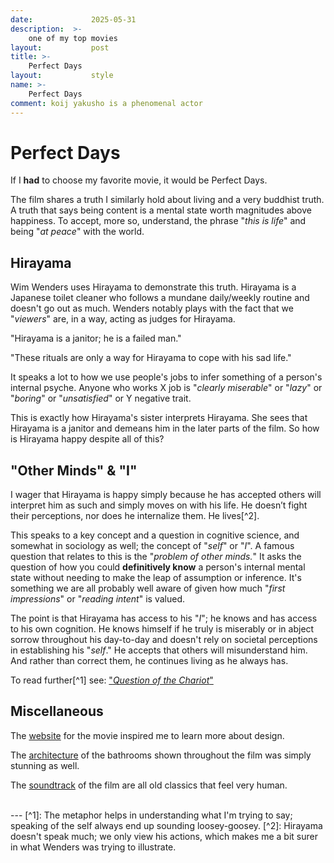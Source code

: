 ```yaml
---
date:             2025-05-31
description:  >-
    one of my top movies
layout:           post
title: >-
    Perfect Days    
layout:           style
name: >-
    Perfect Days
comment: koij yakusho is a phenomenal actor
---
```


# Perfect Days

If I **had** to choose my favorite movie, it would be Perfect Days.

The film shares a truth I similarly hold about living and a very buddhist truth. A truth that says being content is a mental state worth magnitudes above happiness. To accept, more so, understand, the phrase "*this is life*" and being "*at peace*" with the world.

## Hirayama

Wim Wenders uses Hirayama to demonstrate this truth. Hirayama is a Japanese toilet cleaner who follows a mundane daily/weekly routine and doesn't go out as much. Wenders notably plays with the fact that we "*viewers*" are, in a way, acting as judges for Hirayama.

"Hirayama is a janitor; he is a failed man."

"These rituals are only a way for Hirayama to cope with his sad life."

It speaks a lot to how we use people's jobs to infer something of a person's internal psyche. Anyone who works X job is "*clearly miserable*" or "*lazy*" or "*boring*" or "*unsatisfied*" or Y negative trait. 

This is exactly how Hirayama's sister interprets Hirayama. She sees that Hirayama is a janitor and demeans him in the later parts of the film. So how is Hirayama happy despite all of this?

## "Other Minds" & "I"

I wager that Hirayama is happy simply because he has accepted others will interpret him as such and simply moves on with his life. He doesn’t fight their perceptions, nor does he internalize them. He lives[^2]. 

This speaks to a key concept and a question in cognitive science, and somewhat in sociology as well; the concept of "*self*" or "*I*". A famous question that relates to this is the "*problem of other minds.*" It asks the question of how you could **definitively know** a person's internal mental state without needing to make the leap of assumption or inference. It's something we are all probably well aware of given how much "*first impressions*" or "*reading intent*" is valued.

The point is that Hirayama has access to his "*I*"; he knows and has access to his own cognition. He knows himself if he truly is miserably or in abject sorrow throughout his day-to-day and doesn't rely on societal perceptions in establishing his "*self*." He accepts that others will misunderstand him. And rather than correct them, he continues living as he always has.

To read further[^1] see: ["*Question of the Chariot*"](https://open.library.okstate.edu/introphilosophy/chapter/an-introduction-to-what-is-a-chariot-what-are-we/)

## Miscellaneous

The [website](https://www.perfectdays-movie.jp/) for the movie inspired me to learn more about design.

The [architecture](https://tokyotoilet.jp/en/) of the bathrooms shown throughout the film was simply stunning as well.

The [soundtrack](https://open.spotify.com/playlist/5De282WtacLuUReEXqwuET) of the film are all old classics that feel very human.

<br/>
---
[^1]: The metaphor helps in understanding what I'm trying to say; speaking of the self always end up sounding loosey-goosey.
[^2]: Hirayama doesn't speak much; we only view his actions, which makes me a bit surer in what Wenders was trying to illustrate.







